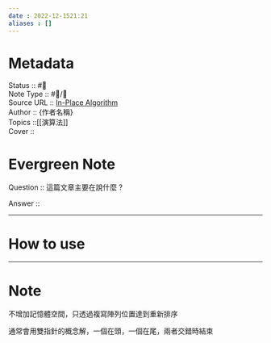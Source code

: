 ```yaml
---
date : 2022-12-1521:21
aliases : []
---
```

# Metadata
Status :: #🌱 <br>
Note Type :: #📨/📝 <br>
Source URL :: [In-Place Algorithm](https://www.geeksforgeeks.org/in-place-algorithm/)<br>
Author :: {作者名稱} <br>
Topics ::[[演算法]] <br>
Cover ::

# Evergreen Note

Question :: 這篇文章主要在說什麼 ?

Answer ::

---

# How to use

---

# Note
不增加記憶體空間，只透過複寫陣列位置達到重新排序

通常會用雙指針的概念解，一個在頭，一個在尾，兩者交錯時結束